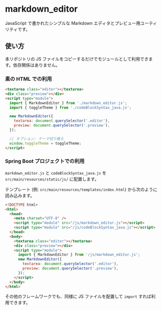 # markdown_editor

JavaScript で書かれたシンプルな Markdown エディタとプレビュー用ユーティリティです。

## 使い方

本リポジトリの JS ファイルをコピーするだけでモジュールとして利用できます。依存関係はありません。

### 素の HTML での利用

```html
<textarea class="editor"></textarea>
<div class="preview"></div>
<script type="module">
  import { MarkdownEditor } from './markdown_editor.js';
  import { toggleTheme } from './codeBlockSyntax_java.js';

  new MarkdownEditor({
    textarea: document.querySelector('.editor'),
    preview: document.querySelector('.preview'),
  });

  // オプション: テーマ切り替え
  window.toggleTheme = toggleTheme;
</script>
```

### Spring Boot プロジェクトでの利用

`markdown_editor.js` と `codeBlockSyntax_java.js` を `src/main/resources/static/js/` に配置します。

テンプレート (例: `src/main/resources/templates/index.html`) から次のように読み込みます。

```html
<!DOCTYPE html>
<html>
  <head>
    <meta charset="UTF-8" />
    <script type="module" src="/js/markdown_editor.js"></script>
    <script type="module" src="/js/codeBlockSyntax_java.js"></script>
  </head>
  <body>
    <textarea class="editor"></textarea>
    <div class="preview"></div>
    <script type="module">
      import { MarkdownEditor } from '/js/markdown_editor.js';
      new MarkdownEditor({
        textarea: document.querySelector('.editor'),
        preview: document.querySelector('.preview'),
      });
    </script>
  </body>
</html>
```

その他のフレームワークでも、同様に JS ファイルを配置して `import` すれば利用できます。

